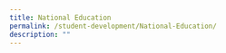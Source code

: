 ```yaml
---
title: National Education
permalink: /student-development/National-Education/
description: ""
---
```

